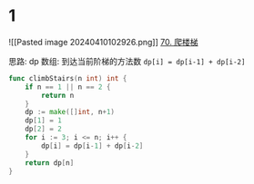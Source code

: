 # 1
![[Pasted image 20240410102926.png]]
[70. 爬楼梯](https://leetcode.cn/problems/climbing-stairs/)

思路:
dp 数组: 到达当前阶梯的方法数
`dp[i] = dp[i-1] + dp[i-2]`

```go
func climbStairs(n int) int {
	if n == 1 || n == 2 {
		return n
	}
	dp := make([]int, n+1)
	dp[1] = 1
	dp[2] = 2
	for i := 3; i <= n; i++ {
		dp[i] = dp[i-1] + dp[i-2]
	}
	return dp[n]
}
```